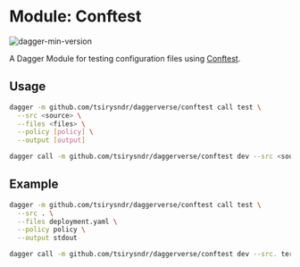# Module: Conftest

![dagger-min-version](https://img.shields.io/badge/dagger%20version-v0.9.11-green)

A Dagger Module for testing configuration files using [Conftest](https://github.com/open-policy-agent/conftest).

## Usage

```sh
dagger -m github.com/tsirysndr/daggerverse/conftest call test \
  --src <source> \
  --files <files> \
  --policy [policy] \
  --output [output]
```

```sh
dagger call -m github.com/tsirysndr/daggerverse/conftest dev --src <source> terminal
```

## Example

```sh
dagger -m github.com/tsirysndr/daggerverse/conftest call test \
  --src . \
  --files deployment.yaml \
  --policy policy \
  --output stdout
```

```sh
dagger call -m github.com/tsirysndr/daggerverse/conftest dev --src. terminal
```

